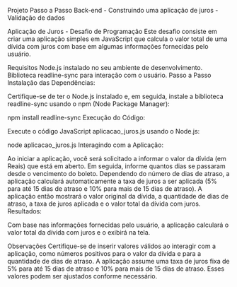 Projeto Passo a Passo Back-end - Construindo uma aplicação de juros - Validação de dados

Aplicação de Juros - Desafio de Programação
Este desafio consiste em criar uma aplicação simples em JavaScript que calcula o valor total de uma dívida com juros com base em algumas informações fornecidas pelo usuário.

Requisitos
Node.js instalado no seu ambiente de desenvolvimento.
Biblioteca readline-sync para interação com o usuário.
Passo a Passo
Instalação das Dependências:

Certifique-se de ter o Node.js instalado e, em seguida, instale a biblioteca readline-sync usando o npm (Node Package Manager):


npm install readline-sync
Execução do Código:

Execute o código JavaScript aplicacao_juros.js usando o Node.js:

node aplicacao_juros.js
Interagindo com a Aplicação:

Ao iniciar a aplicação, você será solicitado a informar o valor da dívida (em Reais) que está em aberto.
Em seguida, informe quantos dias se passaram desde o vencimento do boleto.
Dependendo do número de dias de atraso, a aplicação calculará automaticamente a taxa de juros a ser aplicada (5% para até 15 dias de atraso e 10% para mais de 15 dias de atraso).
A aplicação então mostrará o valor original da dívida, a quantidade de dias de atraso, a taxa de juros aplicada e o valor total da dívida com juros.
Resultados:

Com base nas informações fornecidas pelo usuário, a aplicação calculará o valor total da dívida com juros e o exibirá na tela.

Observações
Certifique-se de inserir valores válidos ao interagir com a aplicação, como números positivos para o valor da dívida e para a quantidade de dias de atraso.
A aplicação assume uma taxa de juros fixa de 5% para até 15 dias de atraso e 10% para mais de 15 dias de atraso. Esses valores podem ser ajustados conforme necessário.